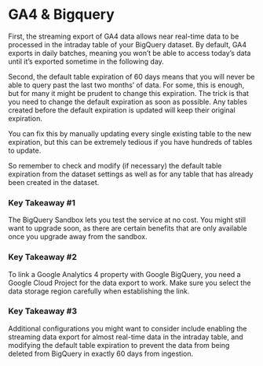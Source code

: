# GA4 & Bigquery

First, the streaming export of GA4 data allows near real-time data to be processed in the intraday table of your BigQuery dataset. 
By default, GA4 exports in daily batches, meaning you won’t be able to access today’s data until it’s exported sometime in the following day.

Second, the default table expiration of 60 days means that you will never be able to query past the last two months’ of data. 
For some, this is enough, but for many it might be prudent to change this expiration. 
The trick is that you need to change the default expiration as soon as possible. 
Any tables created before the default expiration is updated will keep their original expiration.

You can fix this by manually updating every single existing table to the new expiration, but this can be extremely tedious if you have hundreds of tables to update.

So remember to check and modify (if necessary) the default table expiration from the dataset settings as well as for any table that has already been created in the dataset.


### Key Takeaway #1
The BigQuery Sandbox lets you test the service at no cost. 
You might still want to upgrade soon, as there are certain benefits that are only available once you upgrade away from the sandbox.

### Key Takeaway #2
To link a Google Analytics 4 property with Google BigQuery, you need a Google Cloud Project for the data export to work. 
Make sure you select the data storage region carefully when establishing the link.

### Key Takeaway #3
Additional configurations you might want to consider include enabling the streaming data export for almost real-time data in the intraday table, and modifying the default table expiration to prevent the data from being deleted from BigQuery in exactly 60 days from ingestion.
